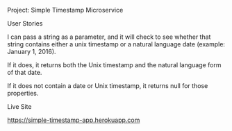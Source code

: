 Project: Simple Timestamp Microservice

User Stories

I can pass a string as a parameter, and it will check to see whether that string contains either a unix timestamp or a natural language date (example: January 1, 2016).

If it does, it returns both the Unix timestamp and the natural language form of that date.

If it does not contain a date or Unix timestamp, it returns null for those properties.

Live Site

https://simple-timestamp-app.herokuapp.com
